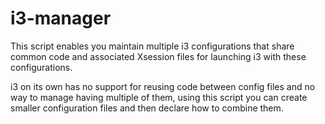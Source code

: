# i3-manager
This script enables you maintain multiple i3 configurations that share common code and associated Xsession files for launching i3 with these configurations. 

i3 on its own has no support for reusing code between config files and no way to manage having multiple of them, using this script you can create smaller configuration files and then declare how to combine them.
